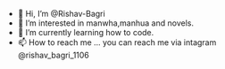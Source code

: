 - 👋 Hi, I’m @Rishav-Bagri
- 👀 I’m interested in manwha,manhua and novels.
- 🌱 I’m currently learning how to code.
- 📫 How to reach me ... you can reach me via intagram @rishav_bagri_1106

<!---
Rishav-Bagri/Rishav-Bagri is a ✨ special ✨ repository because its `README.md` (this file) appears on your GitHub profile.
You can click the Preview link to take a look at your changes.
--->

